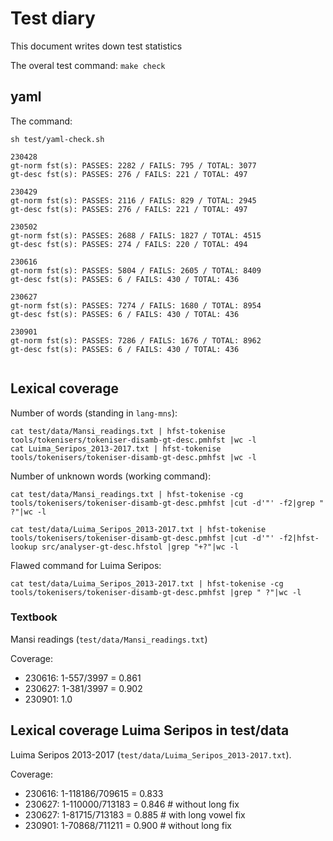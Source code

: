 Test diary
==========

This document writes down test statistics

The overal test command: `make check`

## yaml

The command:

`sh test/yaml-check.sh` 


```
230428
gt-norm fst(s): PASSES: 2282 / FAILS: 795 / TOTAL: 3077
gt-desc fst(s): PASSES: 276 / FAILS: 221 / TOTAL: 497

230429
gt-norm fst(s): PASSES: 2116 / FAILS: 829 / TOTAL: 2945
gt-desc fst(s): PASSES: 276 / FAILS: 221 / TOTAL: 497

230502
gt-norm fst(s): PASSES: 2688 / FAILS: 1827 / TOTAL: 4515
gt-desc fst(s): PASSES: 274 / FAILS: 220 / TOTAL: 494

230616
gt-norm fst(s): PASSES: 5804 / FAILS: 2605 / TOTAL: 8409
gt-desc fst(s): PASSES: 6 / FAILS: 430 / TOTAL: 436

230627
gt-norm fst(s): PASSES: 7274 / FAILS: 1680 / TOTAL: 8954
gt-desc fst(s): PASSES: 6 / FAILS: 430 / TOTAL: 436

230901
gt-norm fst(s): PASSES: 7286 / FAILS: 1676 / TOTAL: 8962
gt-desc fst(s): PASSES: 6 / FAILS: 430 / TOTAL: 436


```


## Lexical coverage 

Number of words (standing in `lang-mns`):

```
cat test/data/Mansi_readings.txt | hfst-tokenise tools/tokenisers/tokeniser-disamb-gt-desc.pmhfst |wc -l
cat Luima_Seripos_2013-2017.txt | hfst-tokenise tools/tokenisers/tokeniser-disamb-gt-desc.pmhfst |wc -l
```

Number of unknown words (working command):

```
cat test/data/Mansi_readings.txt | hfst-tokenise -cg tools/tokenisers/tokeniser-disamb-gt-desc.pmhfst |cut -d'"' -f2|grep " ?"|wc -l

cat test/data/Luima_Seripos_2013-2017.txt | hfst-tokenise tools/tokenisers/tokeniser-disamb-gt-desc.pmhfst |cut -d'"' -f2|hfst-lookup src/analyser-gt-desc.hfstol |grep "+?"|wc -l
```

Flawed command for Luima Seripos:

```
cat test/data/Luima_Seripos_2013-2017.txt | hfst-tokenise -cg tools/tokenisers/tokeniser-disamb-gt-desc.pmhfst |grep " ?"|wc -l
```

### Textbook

Mansi readings (`test/data/Mansi_readings.txt`)

Coverage:

- 230616: 1-557/3997 = 0.861
- 230627: 1-381/3997 = 0.902
- 230901: 1.0

## Lexical coverage Luima Seripos in test/data

Luima Seripos 2013-2017 (`test/data/Luima_Seripos_2013-2017.txt`).

Coverage:

- 230616: 1-118186/709615 = 0.833
- 230627: 1-110000/713183 = 0.846 # without long fix
- 230627: 1-81715/713183 = 0.885 # with long vowel fix
- 230901: 1-70868/711211 = 0.900 # without long fix


